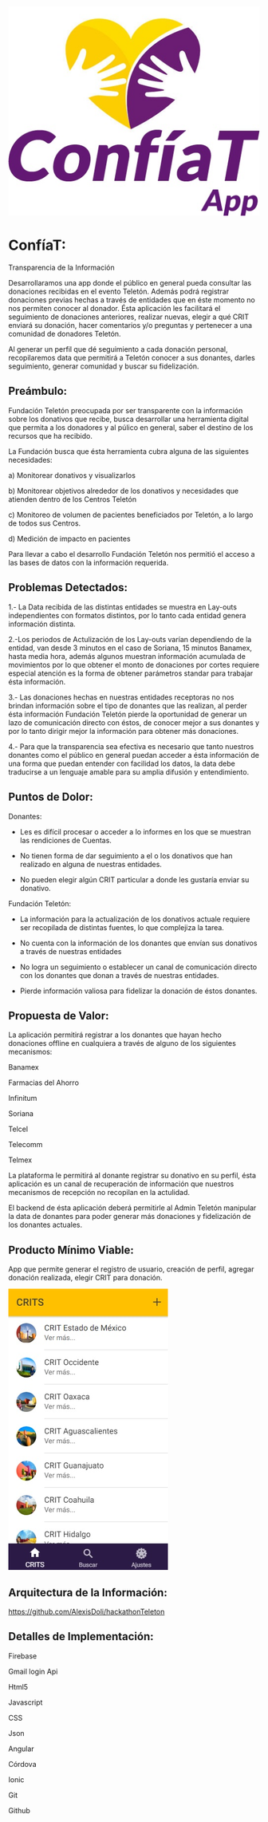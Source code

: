 

![LOGO](https://github.com/AlexisDoli/hackathonTeleton/blob/master/img/2ConfiaT.jpg?raw=true)


# ConfíaT: 

Transparencia de la Información

Desarrollaramos una app donde el público en general pueda consultar las donaciones recibidas en el evento Teletón. Además podrá registrar donaciones previas hechas a través de entidades que en éste momento no nos permiten conocer al donador. Ésta aplicación les facilitará el seguimiento de donaciones anteriores, realizar nuevas,  elegir a qué CRIT enviará su donación, hacer comentarios y/o preguntas y pertenecer a una comunidad de donadores Teletón. 

Al generar un perfil que dé seguimiento a cada donación personal, recopilaremos data que permitirá a Teletón conocer a sus donantes, darles seguimiento, generar comunidad y buscar su fidelización.


## Preámbulo:

Fundación Teletón preocupada por ser transparente con la información sobre los donativos que recibe, busca desarrollar una herramienta digital que permita a los donadores y al púlico en general, saber el destino de los recursos que ha recibido.

La Fundación busca que ésta herramienta cubra alguna de las siguientes necesidades:

a) Monitorear donativos y visualizarlos


b) Monitorear objetivos alrededor de los donativos y necesidades que atienden dentro de los Centros Teletón


c) Monitoreo de volumen de pacientes beneficiados por Teletón, a lo largo de todos sus Centros.


d) Medición de impacto en pacientes

Para llevar a cabo el desarrollo Fundación Teletón nos permitió el acceso a las bases de datos con la información requerida.

## Problemas Detectados:

1.- La Data recibida de las distintas entidades se muestra en Lay-outs independientes con formatos distintos, por lo tanto cada entidad genera información distinta.

2.-Los periodos de Actulización de los Lay-outs varían dependiendo de la entidad, van desde 3 minutos en el caso de Soriana, 15 minutos Banamex, hasta media hora, además algunos muestran información acumulada de movimientos por lo que obtener el monto de donaciones por cortes requiere especial atención es la forma de obtener parámetros standar para trabajar ésta información.

3.- Las donaciones hechas en nuestras entidades receptoras no nos brindan información sobre el tipo de donantes que las realizan, al perder ésta información Fundación Teletón pierde la oportunidad de generar un lazo de comunicación directo con éstos, de conocer mejor a sus donantes y por lo tanto dirigir mejor la información para obtener más donaciones.

4.- Para que la transparencia sea efectiva es necesario que tanto nuestros donantes como el público en general puedan acceder a ésta información de una forma que puedan entender con facilidad los datos, la data debe traducirse a un lenguaje amable para su amplia difusión y entendimiento.

## Puntos de Dolor:

Donantes:

- Les es difícil procesar o acceder a lo informes en los que se muestran las rendiciones de Cuentas.

- No tienen forma de dar seguimiento a el o los donativos que han realizado en alguna de nuestras entidades.

- No pueden elegir algún CRIT particular a donde les gustaría enviar su donativo.


Fundación Teletón:

- La información para la actualización de los donativos actuale requiere ser recopilada de distintas fuentes, lo que complejiza la tarea.

- No cuenta con la información de los donantes que envían sus donativos a través de nuestras entidades

- No logra un seguimiento o establecer un canal de comunicación directo con los donantes que donan a través de nuestras entidades.

- Pierde información valiosa para fidelizar la donación de éstos donantes.

## Propuesta de Valor:

La aplicación permitirá registrar a los donantes que hayan hecho donaciones offline en cualquiera a través de alguno de los siguientes mecanismos:

Banamex

Farmacias del Ahorro

Infinitum

Soriana

Telcel

Telecomm

Telmex

La plataforma le permitirá al donante registrar su donativo en su perfil, ésta aplicación es un canal de recuperación de información que nuestros mecanismos de recepción no recopilan en la actulidad.

El backend de ésta aplicación deberá permitirle al Admin Teletón manipular la data de donantes para poder generar más donaciones y fidelización de los donantes actuales.


## Producto Mínimo Viable:


App que permite generar el registro de usuario, creación de perfil, agregar donación realizada, elegir CRIT para donación.



![MVP](https://github.com/AlexisDoli/hackathonTeleton/blob/master/img/captura.jpg?raw=true)


## Arquitectura de la Información:


https://github.com/AlexisDoli/hackathonTeleton



## Detalles de Implementación:

Firebase


Gmail login Api


Html5


Javascript


CSS


Json


Angular


Córdova


Ionic


Git


Github










